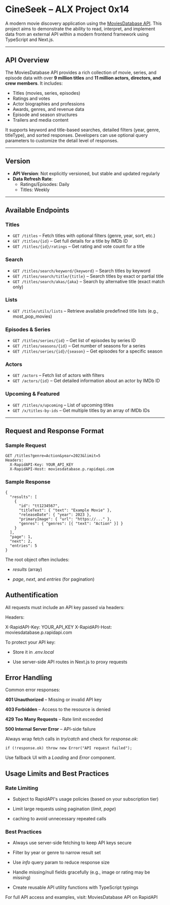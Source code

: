 # CineSeek – ALX Project 0x14

A modern movie discovery application using the [MoviesDatabase API](https://rapidapi.com/SAdrian/api/moviesdatabase/). This project aims to demonstrate the ability to read, interpret, and implement data from an external API within a modern frontend framework using TypeScript and Next.js.

---

## API Overview

The MoviesDatabase API provides a rich collection of movie, series, and episode data with over **9 million titles** and **11 million actors, directors, and crew members**. It includes:

- Titles (movies, series, episodes)
- Ratings and votes
- Actor biographies and professions
- Awards, genres, and revenue data
- Episode and season structures
- Trailers and media content

It supports keyword and title-based searches, detailed filters (year, genre, titleType), and sorted responses. Developers can use optional query parameters to customize the detail level of responses.

---

## Version

- **API Version**: Not explicitly versioned, but stable and updated regularly
- **Data Refresh Rate**:
  - Ratings/Episodes: Daily
  - Titles: Weekly

---

## Available Endpoints

### Titles
- `GET /titles` – Fetch titles with optional filters (genre, year, sort, etc.)
- `GET /titles/{id}` – Get full details for a title by IMDb ID
- `GET /titles/{id}/ratings` – Get rating and vote count for a title

### Search
- `GET /titles/search/keyword/{keyword}` – Search titles by keyword
- `GET /titles/search/title/{title}` – Search titles by exact or partial title
- `GET /titles/search/akas/{aka}` – Search by alternative title (exact match only)

### Lists
- `GET /title/utils/lists` – Retrieve available predefined title lists (e.g., most_pop_movies)

### Episodes & Series
- `GET /titles/series/{id}` – Get list of episodes by series ID
- `GET /titles/seasons/{id}` – Get number of seasons for a series
- `GET /titles/series/{id}/{season}` – Get episodes for a specific season

### Actors
- `GET /actors` – Fetch list of actors with filters
- `GET /actors/{id}` – Get detailed information about an actor by IMDb ID

### Upcoming & Featured
- `GET /titles/x/upcoming` – List of upcoming titles
- `GET /x/titles-by-ids` – Get multiple titles by an array of IMDb IDs

---

## Request and Response Format

### Sample Request
```http
GET /titles?genre=Action&year=2023&limit=5
Headers:
  X-RapidAPI-Key: YOUR_API_KEY
  X-RapidAPI-Host: moviesdatabase.p.rapidapi.com
```

### Sample Response
```http
{
  "results": [
    {
      "id": "tt1234567",
      "titleText": { "text": "Example Movie" },
      "releaseDate": { "year": 2023 },
      "primaryImage": { "url": "https://..." },
      "genres": { "genres": [{ "text": "Action" }] }
    }
  ],
  "page": 1,
  "next": 2,
  "entries": 5
}
```

The root object often includes:

- *results* (array)

- *page*, *next*, and *entries* (for pagination)

## Authentification
All requests must include an API key passed via headers:

Headers:

  X-RapidAPI-Key: YOUR_API_KEY
  X-RapidAPI-Host: moviesdatabase.p.rapidapi.com

To protect your API key:

- Store it in *.env.local*

- Use server-side API routes in Next.js to proxy requests

## Error Handling

Common error responses:

**401 Unauthorized** – Missing or invalid API key

**403 Forbidden** – Access to the resource is denied

**429 Too Many Requests** – Rate limit exceeded

**500 Internal Server Error** – API-side failure

Always wrap fetch calls in *try/catch* and check for *response.ok*:

```http
if (!response.ok) throw new Error("API request failed");
```

Use fallback UI with a *Loading* and *Error* component.

## Usage Limits and Best Practices

### Rate Limiting

- Subject to RapidAPI's usage policies (based on your subscription tier)

- Limit large requests using pagination (*limit*, *page*)

- caching to avoid unnecessary repeated calls

### Best Practices

- Always use server-side fetching to keep API keys secure

- Filter by year or genre to narrow result set

- Use *info* query param to reduce response size

- Handle missing/null fields gracefully (e.g., image or rating may be missing)

- Create reusable API utility functions with TypeScript typings

For full API access and examples, visit: MoviesDatabase API on RapidAPI
